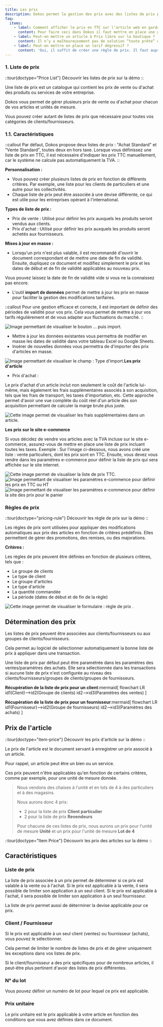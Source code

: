 ```yaml
---
title: Les prix
description: Dokos permet la gestion des prix avec des listes de prix personnalisables, des règles de prix automatiques et des réductions flexibles, offrant ainsi à votre entreprise une maîtrise totale de sa stratégie tarifaire.
faq:
  items:
    - label: Comment afficher le prix en TTC sur l’article web en gardant la TVA à 20% ?
      content: Pour faire ceci dans Dokos il faut mettre en place une gestion avec TVA incluse dans le prix de l’article. Dokos ne calcule pas la TVA directement sur les pages article sur le site web, mais l'on peut utiliser un suffixe pour indiquer si le prix est HT ou TTC.   Si toutes tes ventes se font à 20 % de TVA, et donc que vous utilisez un « Modèle de taxes et frais de vente » par défaut, c’est-à-dire que vous n’avez pas de gestion de la TVA par article, alors vous pouvez cocher la case « Cette taxe est-elle incluse dans le total net ? », et mettre le prix TTC dans la liste de prix (il faut mettre à jour tous tes prix).
    - label: Peut-on mettre un article à Prix libre sur la boutique ?
      content: Il n’y a malheureusement pas de solution “toute prête” dans Dokos pour permettre aux acheteurs de modifier/fixer les prix sur la boutique en ligne. Astuce, une solution qu’un tiers-lieu à fait pour contourner cette limitation est de créer un article générique nommé “contribution à prix libre” avec un prix unitaire fixé à 1 € euro et la possibilité d’acheter plusieurs unité.
    - label: Peut-on mettre en place un tarif dégressif ?
      content: 'Oui, il suffit de créer une règle de prix. Il faut aupréalable avoir créé un article et un prix de vente  lié à cet article.   Pour cela, il faut aller dans le document: Règle de prix.   Renseignez les différents champs permettant d’identifier comment appliquer la règle.'
---
```


### 1. Liste de prix

::tour{doctype="Price List"}
Découvrir les listes de prix sur la démo
::

Une liste de prix est un catalogue qui contient les prix de vente ou d'achat des produits ou services de votre entreprise.

Dokos vous permet de gérer plusieurs prix de vente ou d'achat pour chacun de vos articles et unités de mesure.

Vous pouvez créer autant de listes de prix que nécessaire pour toutes vos catégories de clients/fournisseurs.

### 1.1. Caractéristiques

::callout
Par défaut, Dokos propose deux listes de prix : "Achat Standard" et "Vente Standard", toutes deux en hors taxe. Lorsque vous définissez une liste de prix en TTC, il est nécessaire d'indiquer les prix TTC manuellement, car le système ne calcule pas automatiquement la TVA.
::

**Personnalisation :**

- Vous pouvez créer plusieurs listes de prix en fonction de différents critères. Par exemple, une liste pour les clients de particuliers et une autre pour les collectivités.
- Chaque liste de prix peut être associée à une devise différente, ce qui est utile pour les entreprises opérant à l'international.

**Types de liste de prix :**

- Prix de vente : Utilisé pour définir les prix auxquels les produits seront vendus aux clients.
- Prix d'achat : Utilisé pour définir les prix auxquels les produits seront achetés aux fournisseurs.

**Mises à jour en masse :**

- Lorsqu'un prix n'est plus valable, il est recommandé d'ouvrir le document correspondant et de mettre une date de fin de validité.
  Ensuite, dupliquez ce document et modifiez simplement le prix et les dates de début et de fin de validité applicables au nouveau prix.

Vous pouvez laissez la date de fin de validité vide si vous ne la connaissez pas encore.

- L'outil **import de données** permet de mettre à jour les prix en masse pour faciliter la gestion des modifications tarifaires.

::callout
Pour une gestion efficace et correcte, il est important de définir des périodes de validité pour vos prix. Cela vous permet de mettre à jour vos tarifs régulièrement et de vous adapter aux fluctuations du marché.
::

![Image permettant de visualiser le bouton ... puis import.](/Importlistedeprix.png)

- Mettre à jour les données existantes vous permettra de modifier en masse les dates de validité dans votre tableau Excel ou Google Sheets.
- Insérer de nouvelles données vous permettra de d'importer des prix d'articles en masse.

![Image permettant de visualiser le champ : Type d'import.](/importlistedeprix1.png)**Les prix d'article**

- Prix d'achat :

Le prix d'achat d'un article inclut non seulement le coût de l'article lui-même, mais également les frais supplémentaires associés à son acquisition, tels que les frais de transport, les taxes d'importation, etc. Cette approche permet d'avoir une vue complète du coût réel d'un article dès son acquisition permettant de calculer la marge brute plus juste.

![Cette image permet de visualiser les frais supplémentaires dans un article.](/Prixdelarticlefraissupplementaires.png)

**Les prix sur le site e-commerce**

Si vous décidez de vendre vos articles avec la TVA incluse sur le site e-commerce, assurez-vous de mettre en place une liste de prix incluant toutes les taxes. Exemple : Sur l'image ci-dessous, nous avons créé une liste : vente particuliers, dont les prix sont en TTC. Ensuite, vous devez vous rendre dans les paramètres e-commerce pour définir la liste de prix qui sera affichée sur le site internet.

![Cette image permet de visualiser la liste de prix TTC.](/listedeprixparticuliers.png)![Image permettant de visualiser les paramètres e-commence pour définir les prix en TTC ou HT](/Prixparametressiteweb.png)![Image permettant de visualiser les paramètres e-commence pour définir la site des prix pour le panier](/parametreprixsiteweb.png)

### Règles de prix

::tour{doctype="pricing-rule"}
Découvrir les règle de prix sur la démo
::

Les règles de prix sont utilisées pour appliquer des modifications automatiques aux prix des articles en fonction de critères prédéfinis. Elles permettent de gérer des promotions, des remises, ou des majorations.

**Critères :**

Les règles de prix peuvent être définies en fonction de plusieurs critères, tels que :

- Le groupe de clients
- Le type de client
- Le groupe d'articles
- Le type d'article
- La quantité commandée
- La période (dates de début et de fin de la règle)

![Cette image permet de visualiser le formulaire : règle de prix .](/r%C3%A9gledeprix.png)

## Détermination des prix

Les listes de prix peuvent être associées aux clients/fournisseurs ou aux groupes de clients/fournisseurs.

Cela permet au logiciel de sélectionner automatiquement la bonne liste de prix à appliquer dans une transaction.

Une liste de prix par défaut peut être paramétrée dans les paramètres des ventes/paramètres des achats. Elle sera sélectionnée dans les transactions si aucune liste de prix n'est configurée au niveau des clients/fournisseurs/groupes de clients/groupes de fournisseurs.

**Récupération de la liste de prix pour un client**:mermaid[
flowchart LR
id1(Client)-->id2(Groupe de clients)
id2-->id3(Paramètres des ventes)
]

**Récupération de la liste de prix pour un fournisseur**:mermaid[
flowchart LR
id1(Fournisseur)-->id2(Groupe de fournisseurs)
id2-->id3(Paramètres des achats)
]

## Prix de l'article

::tour{doctype="item-price"}
Découvrir les prix d'article sur la démo
::

Le prix de l'article est le document servant à enregistrer un prix associé à un article.

Pour rappel, un article peut être un bien ou un service.

Ces prix peuvent n'être applicables qu'en fonction de certains critères, comme par exemple, pour une unité de mesure donnée.

> Nous vendons des chaises à l'unité et en lots de 4 à des particuliers et à des magasins.
>
> Nous aurons donc 4 prix:
>
> - 2 pour la liste de prix **Client particulier**
> - 2 pour la liste de prix **Revendeurs**
>
> Pour chacune de ces listes de prix, nous aurons un prix pour l'unité de mesure **Unité** et un prix pour l'unité de mesure **Lot de 4**

::tour{doctype="Item Price"}
Découvrir les prix des articles sur la démo
::

## Caractéristiques

### Liste de prix

La liste de prix associée à un prix permet de déterminer si ce prix est valable à la vente ou à l'achat.
Si le prix est applicable à la vente, il sera possible de limiter son application à un seul client.
Si le prix est applicable à l'achat, il sera possible de limiter son application à un seul fournisseur.

La liste de prix permet aussi de déterminer la devise applicable pour ce prix.

### Client / Fournisseur

Si le prix est applicable à un seul client (ventes) ou fournisseur (achats), vous pouvez le sélectionner.

Cela permet de limiter le nombre de listes de prix et de gérer uniquement les exceptions dans vos listes de prix.

Si le client/fournisseur a des prix spécifiques pour de nombreux articles, il peut-être plus pertinent d'avoir des listes de prix différentes.

### N° du lot

Vous pouvez définir un numéro de lot pour lequel ce prix est applicable.

### Prix unitaire

Le prix unitaire est le prix applicable à votre article en fonction des conditions que vous avez définies dans ce document.
